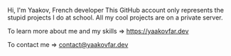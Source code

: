 Hi, I'm Yaakov, French developer
This GitHub account only represents the stupid projects I do at school. All my cool projects are on a private server.




To learn more about me and my skills => https://yaakovfar.dev

To contact me => contact@yaakovfar.dev
